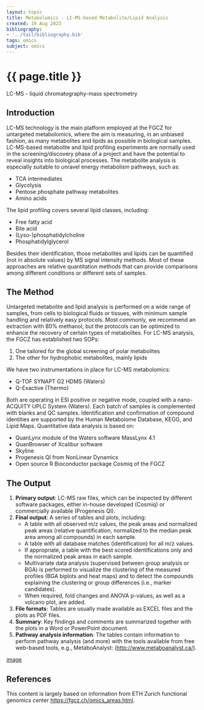 ```yaml
---
layout: topic
title: Metabolomics - LC-MS-based Metabolite/Lipid Analysis
created: 19 Aug 2023
bibliography:
- '../tail/bibliography.bib'
tags: omics
subject: omics
---
```

{{ page.title }}
================

<!-- * TOC -->
<!-- {:toc} -->

LC-MS - liquid chromatography-mass spectrometry

## Introduction

LC-MS technology is the main platform employed at the FGCZ for untargeted metabolomics, where the aim is measuring, in an unbiased fashion, as many metabolites and lipids as possible in biological samples. LC-MS-based metabolite and lipid profiling experiments are normally used in the screening/discovery phase of a project and have the potential to reveal insights into biological processes. The metabolite analysis is especially suitable to unravel energy metabolism pathways, such as:

- TCA intermediates
- Glycolysis
- Pentose phosphate pathway metabolites
- Amino acids

The lipid profiling covers several lipid classes, including:

- Free fatty acid
- Bile acid
- (Lyso-)phosphatidylcholine
- Phosphatidylglycerol

Besides their identification, those metabolites and lipids can be quantified (not in absolute values) by MS signal intensity methods. Most of these approaches are relative quantitation methods that can provide comparisons among different conditions or different sets of samples.

## The Method

Untargeted metabolite and lipid analysis is performed on a wide range of samples, from cells to biological fluids or tissues, with minimum sample handling and relatively easy protocols. Most commonly, we recommend an extraction with 80% methanol, but the protocols can be optimized to enhance the recovery of certain types of metabolites. For LC-MS analysis, the FGCZ has established two SOPs:

1. One tailored for the global screening of polar metabolites
2. The other for hydrophobic metabolites, mainly lipids

We have two instrumentations in place for LC-MS metabolomics:

- Q-TOF SYNAPT G2 HDMS (Waters)
- Q-Exactive (Thermo)

Both are operating in ESI positive or negative mode, coupled with a nano-ACQUITY UPLC System (Waters). Each batch of samples is complemented with blanks and QC samples. Identification and confirmation of compound identities are supported by the Human Metabolome Database, KEGG, and Lipid Maps. Quantitative data analysis is based on:

- QuanLynx module of the Waters software MassLynx 4.1
- QuanBrowser of Xcalibur software
- Skyline
- Progenesis QI from NonLinear Dynamics
- Open source R Bioconductor package Cosmiq of the FGCZ

## The Output

1. **Primary output**: LC-MS raw files, which can be inspected by different software packages, either in-house developed (Cosmiq) or commercially available (Progenesis QI).
2. **Final output**: A series of tables and plots, including:
    - A table with all observed m/z values, the peak areas and normalized peak areas (relative quantification, normalized to the median peak area among all compounds) in each sample.
    - A table with all database matches (identification) for all m/z values.
    - If appropriate, a table with the best scored identifications only and the normalized peak areas in each sample.
    - Multivariate data analysis (supervised between group analysis or BGA) is performed to visualize the clustering of the measured profiles (BGA biplots and heat maps) and to detect the compounds explaining the clustering or group differences (i.e., marker candidates).
    - When required, fold changes and ANOVA p-values, as well as a volcano plot, are added.
3. **File formats**: Tables are usually made available as EXCEL files and the plots as PDF files.
4. **Summary**: Key findings and comments are summarized together with the plots in a Word or PowerPoint document.
5. **Pathway analysis information**: The tables contain information to perform pathway analysis (and more) with the tools available from free web-based tools, e.g., MetaboAnalyst: (<http://www.metaboanalyst.ca/>).


[image](https://fgcz.ch/omics_areas/met/applications/lcms-dda-of-metabolites---lipids/_jcr_content/par/fullwidthimage/image.imageformat.1286.1268936638.jpg)

## References

This content is largely based on information from ETH Zurich functional genomics center 
<https://fgcz.ch/omics_areas.html>.
